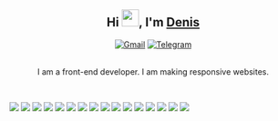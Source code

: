 <h2 align="center">Hi <img src="https://raw.githubusercontent.com/aemmadi/aemmadi/master/wave.gif" width="30px">, I'm <a href="https://denis-developer.github.io">Denis</a></h2>
<div align="center">
  <a href="mailto:fedorov.denis.developer@gmail.com"><img alt="Gmail" src="https://img.shields.io/badge/Gmail-D14836?style=for-the-badge&logo=gmail&logoColor=white"></a>
  <a href="https://t.me/IamDisaster"><img alt="Telegram" src="https://img.shields.io/badge/Telegram-2CA5E0?style=for-the-badge&logo=telegram&logoColor=white"></a>
</div> <br>

<p align="center">I am a front-end developer. I am making responsive websites.</p> <br>

<p>
    <img src="https://img.shields.io/badge/-html5-E44D26?logo=html5&style=flat-square&logoColor=white?style=for-the-badge&logo=appveyor">
    <img src="https://img.shields.io/badge/-css3-25A1E1?logo=css3&style=flat-square&logoColor=white">
    <img src="https://img.shields.io/badge/-javascript-F1A324?logo=javascript&style=flat-square&logoColor=white">
    <img src="https://img.shields.io/badge/-jquery-0868AC?logo=jquery&style=flat-square&logoColor=white">
    <img src="https://img.shields.io/badge/-sass-C76494?logo=sass&style=flat-square&logoColor=white">
    <img src="https://img.shields.io/badge/-less-1D3F6C?logo=less&style=flat-square&logoColor=white">
    <img src="https://img.shields.io/badge/-github-1B1F23?logo=github&style=flat-square&logoColor=white">
    <img src="https://img.shields.io/badge/-git-E84E31?logo=git&style=flat-square&logoColor=white">
    <img src="https://img.shields.io/badge/-gulp-CA4545?logo=gulp&style=flat-square&logoColor=white">
    <img src="https://img.shields.io/badge/-pug-53312A?logo=pug&style=flat-square&logoColor=white">
    <img src="https://img.shields.io/badge/-bootstrap-563D7C?logo=bootstrap&style=flat-square&logoColor=white">
    <img src="https://img.shields.io/badge/-stylelint-000000?logo=stylelint&style=flat-square&logoColor=white">
    <img src="https://img.shields.io/badge/-eslint-4930BD?logo=eslint&style=flat-square&logoColor=white">
    <img src="https://img.shields.io/badge/-gulplint-53312A?logo=eslint&style=flat-square&logoColor=white">
    <img src="https://img.shields.io/badge/-npm-C53635?logo=npm&style=flat-square&logoColor=white">
    <img src="https://img.shields.io/badge/-photoshop-2FA3F7?logo=adobe-photoshop&style=flat-square&logoColor=white">
  
</p> <br><br><br>
<!--
**Denis-developer/Denis-developer** is a ✨ _special_ ✨ repository because its `README.md` (this file) appears on your GitHub profile.

Here are some ideas to get you started:

- 🔭 I’m currently working on ...
- 🌱 I’m currently learning ...
- 👯 I’m looking to collaborate on ...
- 🤔 I’m looking for help with ...
- 💬 Ask me about ...
- 📫 How to reach me: ...
- 😄 Pronouns: ...
- ⚡ Fun fact: ...
-->
